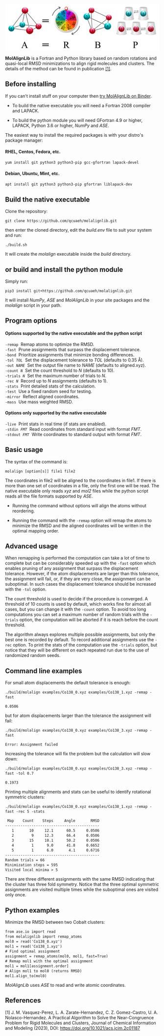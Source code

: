 ![graphical abstract](abstract.png) 

**MolAlignLib** is a Fortran and Python library based on random rotations and quasi-local
RMSD minimizations to align rigid molecules and clusters. The details of the method can be
found in publication [[1]](#1).

Before installing
-----------------

If you can't install stuff on your computer then
[try&nbsp;MolAlignLib&nbsp;on&nbsp;Binder](https://notebooks.gesis.org/binder/v2/gh/qcuaeh/molalignlib/HEAD?filepath=examples%2Fjupyter).

* To build the native executable you will need a Fortran 2008 compiler and LAPACK.

* To build the python module you will need GFortran 4.9 or higher, LAPACK, Python 3.6 or
higher, *NumPy* and *ASE*.

The easiest way to install the required packages is with your distro's package manager:

#### RHEL, Centos, Fedora, etc.

```
yum install git python3 python3-pip gcc-gfortran lapack-devel
```

#### Debian, Ubuntu, Mint, etc.

```
apt install git python3 python3-pip gfortran liblapack-dev
```

Build the native executable
---------------------------

Clone the repository:

```
git clone https://github.com/qcuaeh/molalignlib.git
```

then enter the cloned directory, edit the *build.env* file to suit your system and run:

```
./build.sh
```

It will create the *molalign* executable inside the *build* directory.

or build and install the python module
--------------------------------------

Simply run:

```
pip3 install git+https://github.com/qcuaeh/molalignlib.git
```

It will install *NumPy*, *ASE* and *MolAlignLib* in your site packages and the *molalign* script in your path.

Program options
---------------

#### Options supported by the native executable and the python script

<code>-remap</code>&nbsp; Remap atoms to optimize the RMSD.  
<code>-fast</code>&nbsp; Prune assignments that surpass the displacement tolerance.  
<code>-bond</code>&nbsp; Prioritize assignments that minimize bonding differences.  
<code>-tol <em>TOL</em></code>&nbsp; Set the displacement tolerance to *TOL* (defaults to 0.35 Å).  
<code>-out <em>NAME</em></code>&nbsp; Set the output file name to *NAME* (defaults to aligned.xyz).  
<code>-count <em>N</em></code>&nbsp; Set the count threshold to *N* (defaults to 10).  
<code>-trials <em>N</em></code>&nbsp; Set the maximum number of trials to *N*.  
<code>-rec <em>N</em></code>&nbsp; Record up to *N* assignments (defaults to 1).  
<code>-stats</code>&nbsp; Print detailed stats of the calculation.  
<code>-test</code>&nbsp; Use a fixed random seed for testing.  
<code>-mirror</code>&nbsp; Reflect aligned coordinates.  
<code>-mass</code>&nbsp; Use mass weighted RMSD.  

#### Options only supported by the native executable

<code>-live</code>&nbsp; Print stats in real time (if stats are enabled).  
<code>-stdin <em>FMT</em></code>&nbsp; Read coordinates from standard input with format *FMT*.  
<code>-stdout <em>FMT</em></code>&nbsp; Write coordinates to standard output with format *FMT*.  

Basic usage
-----------

The syntax of the command is:

```
molalign [option[s]] file1 file2
```

The coordinates in file2 will be aligned to the coordinates in file1. If there is
more than one set of coordinates in a file, only the first one will be read. The native
executable only reads *xyz* and *mol2* files while the python script reads all the file
formats supported by *ASE*.

* Running the command without options will align the atoms without reordering.

* Running the command with the `-remap` option will remap the atoms to minimize the
RMSD and the aligned coordinates will be written in the optimal mapping order.

Advanced usage
--------------

When remapping is performed the computation can take a lot of time to complete but
can be considerably speeded up with the `-fast` option which enables pruning of any
assignment that surpass the displacement tolerance. However, if the atom displacements
are larger than this tolerance, the assignment will fail, or, if they are very close,
the assignment can be suboptimal. In such cases the displacement tolerance should be
increased with the `-tol` option.

The count threshold is used to decide if the procedure is converged. A threshold of 10 
counts is used by default, which works fine for almost all cases, but you can change it
with the `-count` option. To avoid too long computations you can set a maximum number of
random trials with the `-trials` option, the computation will be aborted if it is reach
before the count threshold.

The algorithm always explores multiple possible assignments, but only the best one is
recorded by default. To record additional assignments use the `-rec` option. To print
the stats of the computation use the `-trials` option, but notice that they will be
different on each repeated run due to the use of randomized random seeds.

Command line examples
---------------------

For small atom displacements the default tolerance is enough:

```
./build/molalign examples/Co138_0.xyz examples/Co138_1.xyz -remap -fast
```

```
0.0506
```

but for atom displacements larger than the tolerance the assignment will fail:

```
./build/molalign examples/Co138_0.xyz examples/Co138_3.xyz -remap -fast
```

```
Error: Assignment failed
```

Increasing the tolerance will fix the problem but the calculation will slow down:

```
./build/molalign examples/Co138_0.xyz examples/Co138_3.xyz -remap -fast -tol 0.7
```

```
0.1973
```

Printing multiple alignments and stats can be useful to identify rotational symmetric clusters:

```
./build/molalign examples/Co138_0.xyz examples/Co138_1.xyz -remap -fast -rec 5 -stats
```

```
 Map    Count    Steps     Angle       RMSD
-------------------------------------------
   1       10     12.1      60.5     0.0506
   2        9     12.3      66.4     0.0506
   3       15     10.1      50.2     0.0506
   4        1      9.0      41.8     0.6652
   5        1      6.0       4.1     0.6716
-------------------------------------------
Random trials = 66
Minimization steps = 595
Visited local minima > 5
```

There are three different assignments with the same RMSD indicating that the cluster
has three fold symmetry. Notice that the three optimal symmetric assignments are visited
multiple times while the suboptimal ones are visited only once.

Python examples
---------------

Minimize the RMSD between two Cobalt clusters:

```
from ase.io import read
from molalignlib import remap_atoms
mol0 = read('Co138_0.xyz')
mol1 = read('Co138_1.xyz')
# Find optimal assignment
assignment = remap_atoms(mol0, mol1, fast=True)
# Remap mol1 with the optimal assignment
mol1 = mol1[assignment.order]
# Align mol1 to mol0 (returns RMSD)
mol1.align_to(mol0)
```

*MolAlignLib* uses *ASE* to read and write atomic coordinates.

References
----------

<a id="1">[1]</a>
J. M. Vasquez-Perez, L. A. Zarate-Hernandez, C. Z. Gomez-Castro, U. A. Nolasco-Hernandez.
A Practical Algorithm to Solve the Near-Congruence Problem for Rigid Molecules and Clusters,
Journal of Chemical Information and Modeling (2023), DOI: <https://doi.org/10.1021/acs.jcim.2c01187>
